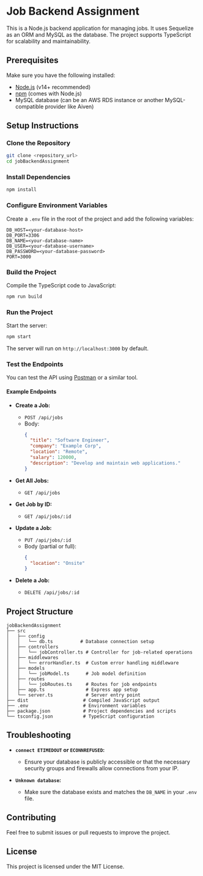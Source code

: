 # Job Backend Assignment

This is a Node.js backend application for managing jobs. It uses Sequelize as an ORM and MySQL as the database. The project supports TypeScript for scalability and maintainability.

## Prerequisites

Make sure you have the following installed:

- [Node.js](https://nodejs.org/) (v14+ recommended)
- [npm](https://www.npmjs.com/) (comes with Node.js)
- MySQL database (can be an AWS RDS instance or another MySQL-compatible provider like Aiven)

## Setup Instructions

### Clone the Repository

```bash
git clone <repository_url>
cd jobBackendAssignment
```

### Install Dependencies

```bash
npm install
```

### Configure Environment Variables

Create a `.env` file in the root of the project and add the following variables:

```env
DB_HOST=<your-database-host>
DB_PORT=3306
DB_NAME=<your-database-name>
DB_USER=<your-database-username>
DB_PASSWORD=<your-database-password>
PORT=3000
```

### Build the Project

Compile the TypeScript code to JavaScript:

```bash
npm run build
```

### Run the Project

Start the server:

```bash
npm start
```

The server will run on `http://localhost:3000` by default.

### Test the Endpoints

You can test the API using [Postman](https://www.postman.com/) or a similar tool.

#### Example Endpoints

- **Create a Job:**
  - `POST /api/jobs`
  - Body:
    ```json
    {
      "title": "Software Engineer",
      "company": "Example Corp",
      "location": "Remote",
      "salary": 120000,
      "description": "Develop and maintain web applications."
    }
    ```

- **Get All Jobs:**
  - `GET /api/jobs`

- **Get Job by ID:**
  - `GET /api/jobs/:id`

- **Update a Job:**
  - `PUT /api/jobs/:id`
  - Body (partial or full):
    ```json
    {
      "location": "Onsite"
    }
    ```

- **Delete a Job:**
  - `DELETE /api/jobs/:id`

## Project Structure

```plaintext
jobBackendAssignment
├── src
│   ├── config
│   │   └── db.ts          # Database connection setup
│   ├── controllers
│   │   └── jobController.ts # Controller for job-related operations
│   ├── middlewares
│   │   └── errorHandler.ts  # Custom error handling middleware
│   ├── models
│   │   └── jobModel.ts      # Job model definition
│   ├── routes
│   │   └── jobRoutes.ts     # Routes for job endpoints
│   ├── app.ts               # Express app setup
│   └── server.ts            # Server entry point
├── dist                    # Compiled JavaScript output
├── .env                    # Environment variables
├── package.json            # Project dependencies and scripts
└── tsconfig.json           # TypeScript configuration
```

## Troubleshooting

- **`connect ETIMEDOUT` or `ECONNREFUSED`:**
  - Ensure your database is publicly accessible or that the necessary security groups and firewalls allow connections from your IP.

- **`Unknown database`:**
  - Make sure the database exists and matches the `DB_NAME` in your `.env` file.

## Contributing

Feel free to submit issues or pull requests to improve the project.

## License

This project is licensed under the MIT License.
